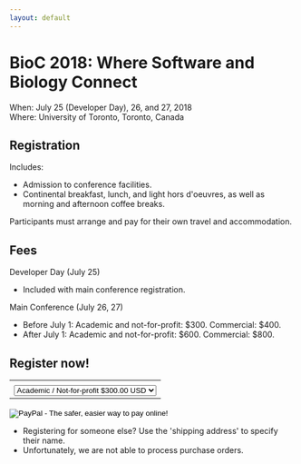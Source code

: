 ```yaml
---
layout: default
---
```

# BioC 2018: Where Software and Biology Connect

When: July 25 (Developer Day), 26, and 27, 2018 <br />
Where: University of Toronto, Toronto, Canada

## Registration

Includes:

- Admission to conference facilities.
- Continental breakfast, lunch, and light hors d'oeuvres, as well as
  morning and afternoon coffee breaks.

Participants must arrange and pay for their own travel and
accommodation.

## Fees

Developer Day (July 25)

- Included with main conference registration.

Main Conference (July 26, 27)

- Before July 1: Academic and not-for-profit: $300. Commercial: $400.
- After July 1: Academic and not-for-profit: $600. Commercial: $800.

## Register now!

<p>
<form action="https://www.paypal.com/cgi-bin/webscr" method="post" target="_top">
<input type="hidden" name="cmd" value="_s-xclick">
<input type="hidden" name="hosted_button_id" value="FNJHAX6G85S3N">
<table>
<tr><td><input type="hidden" name="on0" value="Registration"></td></tr><tr><td><select name="os0">
	<option value="Academic / Not-for-profit">Academic / Not-for-profit $300.00 USD</option>
	<option value="Commercial">Commercial $400.00 USD</option>
</select> </td></tr>
</table>
<input type="hidden" name="currency_code" value="USD">
<input type="image" src="https://www.paypalobjects.com/en_US/i/btn/btn_buynowCC_LG.gif" border="0" name="submit" alt="PayPal - The safer, easier way to pay online!">
<img alt="" border="0" src="https://www.paypalobjects.com/en_US/i/scr/pixel.gif" width="1" height="1">
</form>
</p>

- Registering for someone else? Use the 'shipping address' to specify
  their name.
- Unfortunately, we are not able to process purchase orders.
